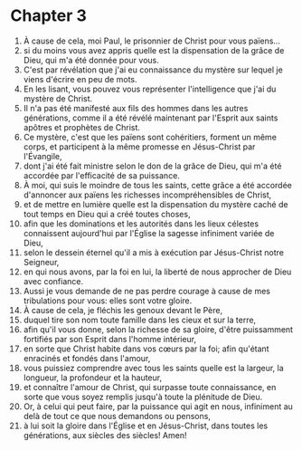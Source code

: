 # Chapter 3

1. À cause de cela, moi Paul, le prisonnier de Christ pour vous païens...
2. si du moins vous avez appris quelle est la dispensation de la grâce de Dieu, qui m'a été donnée pour vous.
3. C'est par révélation que j'ai eu connaissance du mystère sur lequel je viens d'écrire en peu de mots.
4. En les lisant, vous pouvez vous représenter l'intelligence que j'ai du mystère de Christ.
5. Il n'a pas été manifesté aux fils des hommes dans les autres générations, comme il a été révélé maintenant par l'Esprit aux saints apôtres et prophètes de Christ.
6. Ce mystère, c'est que les païens sont cohéritiers, forment un même corps, et participent à la même promesse en Jésus-Christ par l'Évangile,
7. dont j'ai été fait ministre selon le don de la grâce de Dieu, qui m'a été accordée par l'efficacité de sa puissance.
8. À moi, qui suis le moindre de tous les saints, cette grâce a été accordée d'annoncer aux païens les richesses incompréhensibles de Christ,
9. et de mettre en lumière quelle est la dispensation du mystère caché de tout temps en Dieu qui a créé toutes choses,
10. afin que les dominations et les autorités dans les lieux célestes connaissent aujourd'hui par l'Église la sagesse infiniment variée de Dieu,
11. selon le dessein éternel qu'il a mis à exécution par Jésus-Christ notre Seigneur,
12. en qui nous avons, par la foi en lui, la liberté de nous approcher de Dieu avec confiance.
13. Aussi je vous demande de ne pas perdre courage à cause de mes tribulations pour vous: elles sont votre gloire.
14. À cause de cela, je fléchis les genoux devant le Père,
15. duquel tire son nom toute famille dans les cieux et sur la terre,
16. afin qu'il vous donne, selon la richesse de sa gloire, d'être puissamment fortifiés par son Esprit dans l'homme intérieur,
17. en sorte que Christ habite dans vos cœurs par la foi; afin qu'étant enracinés et fondés dans l'amour,
18. vous puissiez comprendre avec tous les saints quelle est la largeur, la longueur, la profondeur et la hauteur,
19. et connaître l'amour de Christ, qui surpasse toute connaissance, en sorte que vous soyez remplis jusqu'à toute la plénitude de Dieu.
20. Or, à celui qui peut faire, par la puissance qui agit en nous, infiniment au delà de tout ce que nous demandons ou pensons,
21. à lui soit la gloire dans l'Église et en Jésus-Christ, dans toutes les générations, aux siècles des siècles! Amen!

